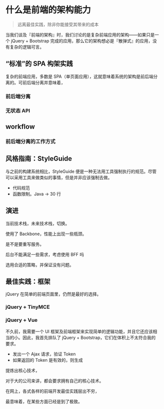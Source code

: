 # 什么是前端的架构能力

> 远离最佳实践，除非你能接受其带来的成本

当我们谈及『前端的架构』时，我们讨论的是复杂前端应用的架构——如果只是一个 jQuery + Bootstrap 完成的应用，那么它的架构想必是『散弹式』的应用，没有复杂的逻辑可言。

## “标准”的 SPA 构架实践

复杂的前端应用，多数是 SPA（单页面应用），这就意味着系统的架构是前后端分离的。可前后端分离并意味着，

### 前后端分离

### 无状态 API

## workflow

### 前后端分离的工作方式

## 风格指南：StyleGuide

与之前的构建系统相比，StyleGuide 便是一种无法用工具强制执行的规范。尽管可以采用工具来做类似的事情，但是并非应该强制去做。

 - 代码规范
 - 函数限制。Java -> 30 行

## 演进

当前技术栈，未来技术栈，切换。

使用了 Backbone，性能上出现一些瓶颈。

是不是要重写服务。

后台不能满足一些需求，考虑使用 BFF 吗

选用合适的策略，并保证没有问题。


## 最佳实践：框架

jQuery 在简单的前端页面里，仍然是最好的选择。

### jQuery + TinyMCE

### jQuery + Vue

不久前，我需要一个 UI 框架及前端框架来实现简单的逻辑功能，并且它还应该相当的小。因此，我首先排队了 jQuery + Bootstrap，它们在体积上不太符合我的要求。

 - 发出一个 Ajax 请求，验证 Token
 - 如果返回的 Token 是有效的，则生成

提炼出核心技术，

对于大的公司来讲，都会要求拥有自己的核心技术。

在网上，各式各样的前端开发最佳实践层出不穷，

最意味着，在某些方面已经是到了极致。
